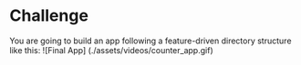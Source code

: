 # Challenge

You are going to build an app following a feature-driven directory structure like this:
![Final App] (./assets/videos/counter_app.gif)
